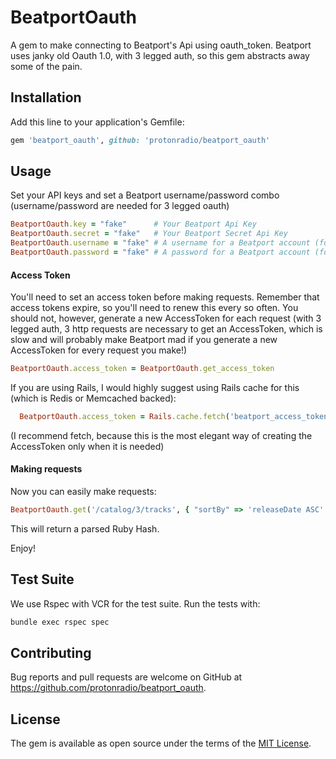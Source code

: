 # BeatportOauth

A gem to make connecting to Beatport's Api using oauth_token.
Beatport uses janky old Oauth 1.0, with 3 legged auth, so this gem
abstracts away some of the pain.

## Installation

Add this line to your application's Gemfile:

```ruby
gem 'beatport_oauth', github: 'protonradio/beatport_oauth'
```


## Usage

Set your API keys and set a Beatport username/password combo (username/password
  are needed for 3 legged oauth)

```ruby
BeatportOauth.key = "fake"      # Your Beatport Api Key
BeatportOauth.secret = "fake"   # Your Beatport Secret Api Key
BeatportOauth.username = "fake" # A username for a Beatport account (for 3 legged auth)
BeatportOauth.password = "fake" # A password for a Beatport account (for 3 legged auth)
```

#### Access Token

You'll need to set an access token before making requests.  Remember that
access tokens expire, so you'll need to renew this every so often.  You should
not, however, generate a new AccessToken for each request (with 3 legged auth,
  3 http requests are necessary to get an AccessToken, which is slow and will
  probably make Beatport mad if you generate a new AccessToken for every request you make!)

```ruby
BeatportOauth.access_token = BeatportOauth.get_access_token
```

If you are using Rails, I would highly suggest using Rails cache for this (which is
  Redis or Memcached backed):

```ruby
  BeatportOauth.access_token = Rails.cache.fetch('beatport_access_token', expires_in: 1.hour) { BeatportOauth.get_access_token }
```
(I recommend fetch, because this is the most elegant way of creating the AccessToken
  only when it is needed)

#### Making requests

Now you can easily make requests:

```ruby
BeatportOauth.get('/catalog/3/tracks', { "sortBy" => 'releaseDate ASC' })
```

This will return a parsed Ruby Hash.

Enjoy!


## Test Suite

We use Rspec with VCR for the test suite.
Run the tests with:

```bash
bundle exec rspec spec
```


## Contributing

Bug reports and pull requests are welcome on GitHub at https://github.com/protonradio/beatport_oauth.


## License

The gem is available as open source under the terms of the [MIT License](http://opensource.org/licenses/MIT).
